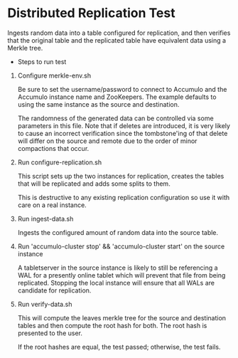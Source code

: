 <!--
Licensed to the Apache Software Foundation (ASF) under one or more
contributor license agreements.  See the NOTICE file distributed with
this work for additional information regarding copyright ownership.
The ASF licenses this file to You under the Apache License, Version 2.0
(the "License"); you may not use this file except in compliance with
the License.  You may obtain a copy of the License at

    http://www.apache.org/licenses/LICENSE-2.0

Unless required by applicable law or agreed to in writing, software
distributed under the License is distributed on an "AS IS" BASIS,
WITHOUT WARRANTIES OR CONDITIONS OF ANY KIND, either express or implied.
See the License for the specific language governing permissions and
limitations under the License.
-->

Distributed Replication Test
===========================

Ingests random data into a table configured for replication, and then
verifies that the original table and the replicated table have equivalent
data using a Merkle tree.

* Steps to run test

1. Configure merkle-env.sh

    Be sure to set the username/password to connect to Accumulo and
    the Accumulo instance name and ZooKeepers. The example defaults
    to using the same instance as the source and destination.

    The randomness of the generated data can be controlled via some
    parameters in this file. Note that if deletes are introduced, it
    is very likely to cause an incorrect verification since the tombstone'ing
    of that delete will differ on the source and remote due to the order
    of minor compactions that occur.

2. Run configure-replication.sh

    This script sets up the two instances for replication, creates
    the tables that will be replicated and adds some splits to them.

    This is destructive to any existing replication configuration so
    use it with care on a real instance.

3. Run ingest-data.sh

    Ingests the configured amount of random data into the source
    table.

4. Run 'accumulo-cluster stop' && 'accumulo-cluster start' on the source instance

    A tabletserver in the source instance is likely to still be referencing
    a WAL for a presently online tablet which will prevent that
    file from being replicated. Stopping the local instance will ensure
    that all WALs are candidate for replication.

5. Run verify-data.sh

    This will compute the leaves merkle tree for the source and destination
    tables and then compute the root hash for both. The root hash
    is presented to the user.

    If the root hashes are equal, the test passed; otherwise, the test fails.
